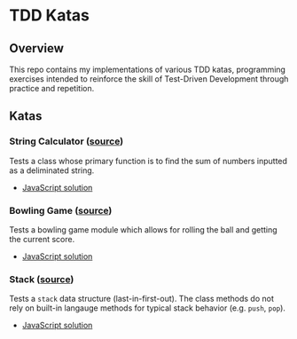 # TDD Katas

## Overview

This repo contains my implementations of various TDD katas, programming exercises
intended to reinforce the skill of Test-Driven Development through practice and
repetition.

## Katas

### String Calculator ([source](https://osherove.com/tdd-kata-1))

Tests a class whose primary function is to find the sum of numbers inputted as a
deliminated string.

* [JavaScript solution](./string-calculator/javascript)

### Bowling Game ([source](https://kata-log.rocks/bowling-game-kata))

Tests a bowling game module which allows for rolling the ball and getting the current score.

* [JavaScript solution](./bowling-game/javascript)

### Stack ([source](https://www.codurance.com/katas/stack))

Tests a `stack` data structure (last-in-first-out). The class methods do not rely on built-in langauge methods for typical stack behavior (e.g. `push`, `pop`).

* [JavaScript solution](./stack/javascript)
